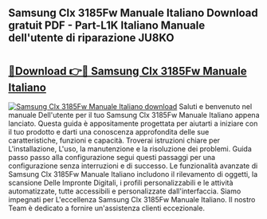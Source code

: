 ## Samsung Clx 3185Fw Manuale Italiano Download gratuit PDF - Part-L1K Italiano Manuale dell'utente di riparazione JU8KO

# <h2><a href="http://dfder8.blite.top/?on=Samsung+Clx+3185Fw+Manuale+Italiano">🔗Download 👉🔴 Samsung Clx 3185Fw Manuale Italiano</a></h2>

[![Samsung Clx 3185Fw Manuale Italiano download](https://i.imgur.com/lujVjoI.png)](http://dfder8.blite.top/?on=Samsung+Clx+3185Fw+Manuale+Italiano)
Saluti e benvenuto nel manuale Dell'utente per il tuo Samsung Clx 3185Fw Manuale Italiano appena lanciato. Questa guida è appositamente progettata per aiutarti a iniziare con il tuo prodotto e darti una conoscenza approfondita delle sue caratteristiche, funzioni e capacità. Troverai istruzioni chiare per L'installazione, L'uso, la manutenzione e la risoluzione dei problemi. Guida passo passo alla configurazione segui questi passaggi per una configurazione senza interruzioni e di successo. Le funzionalità avanzate di Samsung Clx 3185Fw Manuale Italiano includono il rilevamento di oggetti, la scansione Delle Impronte Digitali, i profili personalizzabili e le attività automatizzate, tutte accessibili e personalizzate dall'interfaccia. Siamo impegnati per L'eccellenza Samsung Clx 3185Fw Manuale Italiano. Il nostro Team è dedicato a fornire un'assistenza clienti eccezionale.
